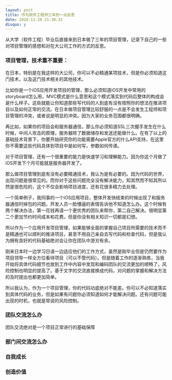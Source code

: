 ```yaml
---
layout: post
title: 作为软件工程师三年的一点反思
date: 2016-11-20 21:30:31
disqus: y
---
```


从大学（软件工程）毕业后直接来到日本做了三年的项目管理，记录下自己的一些对项目管理的感想和对在大公司工作的方式的反思。

### 项目管理，技术重不重要：
在日本，特别是在我这样的大公司，你可以不必精通某项技术，但是你必须知道这门技术，以及这门技术相关的其他技术。  

比如你是一个iOS应用开发项目的管理，那么必须知道iOS开发中常用的storyboard怎么用，MVC模式是什么意思和这个模式落实到代码后整体的构成会是什么样子。这些就能让你知道那些写代码的人到底有没有按照你的想法在推进项目以及如何正常的交流。在日本做项目管理比较舒服的一点是不会发生工程师和项目管理的冲突，或者说是明显的冲突。因为大家的业务范围都很明确。  

再比如，如果你的项目会和服务器通信，那么你必须知道SSL三次握手发生在什么时候，中间人攻击的原理，服务器除了数据储存和发送还能做什么。在有了以上的基础技术背景下，你要开始研究你的功能需要Apple官方的什么API支持，在这里你不需要这些代码具体到项目中是如何写，参数如何传递。  

对于项目管理，还有一个很重要的能力是快速学习和理解能力。因为你这个月做了iOS开发下个月可能就是服务器开发了。  

那么做项目管理到底有没有必要精通技术，我认为是有必要的。因为代码的世界，出现问题是很常见的。而你对于这些问题完全没有解决能力，知其然而不知其所以然是很危险的，这个不仅会影响项目进度，还有花很多精力去处理。  

一个简单例子，我同事的一个iOS应用项目，整体开发快结束的时候出现了和服务器通信时掉包的问题。开发人员一脸懵逼的表情告诉他不知道怎么办。这个时候有两个解决办法，第一花钱再请一个更优秀的团队来帮你，第二自己解决。很明显第二个更加节约时间成本和花费。但是你没有相关知识一切都是幻想。

所以作为一个应用开发项目管理，如果能够全面的掌握自己项目所需要的技术而不是精通也可以顺利的推进项目，甚至不用自己亲自去写代码和检查代码，但是我认为拥有良好的代码基础绝对会让你在团队中游刃有余。  

刚来日本时一边学习日语一边适应他们的工作方式，虽然是刚毕业但是仍然要作为项目领导一样全方位看待项目（可以不管代码）。但是随着工作的逐渐熟练，当我开始将具体代码细节也放到工作中内容中发现和编码团队的交流更加的顺畅了，风险控制也明显的提高了。基于文字的交流直接换成代码，对问题的掌握和解决方法的及时提出也都更加简单。  

所以我认为，作为一个项目管理，你的代码功底绝对不能差。你可以不必知道落实到具体代码的业务，但是如果有问题你必须知道如何才能解决问题。还有问题可能出现的时机，也就是常说的风险控制。

### 团队交流怎么办

团队交流绝对是一个项目正常进行的基础保障
### 部门间交流怎么办
### 自我成长
### 创造价值
